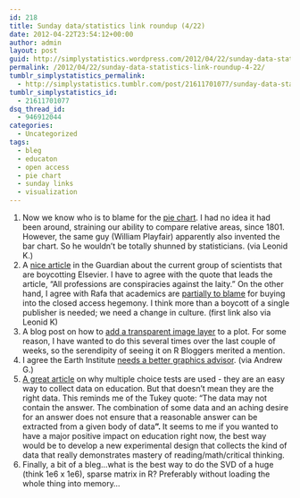 ```yaml
---
id: 218
title: Sunday data/statistics link roundup (4/22)
date: 2012-04-22T23:54:12+00:00
author: admin
layout: post
guid: http://simplystatistics.wordpress.com/2012/04/22/sunday-data-statistics-link-roundup-4-22
permalink: /2012/04/22/sunday-data-statistics-link-roundup-4-22/
tumblr_simplystatistics_permalink:
  - http://simplystatistics.tumblr.com/post/21611701077/sunday-data-statistics-link-roundup-4-22
tumblr_simplystatistics_id:
  - 21611701077
dsq_thread_id:
  - 946912044
categories:
  - Uncategorized
tags:
  - bleg
  - educaton
  - open access
  - pie chart
  - sunday links
  - visualization
---
```

  1. Now we know who is to blame for the <a href="http://www.nytimes.com/2012/04/22/magazine/who-made-that-pie-chart.html" target="_blank">pie chart</a>. I had no idea it had been around, straining our ability to compare relative areas, since 1801. However, the same guy (William Playfair) apparently also invented the bar chart. So he wouldn&#8217;t be totally shunned by statisticians. (via Leonid K.)
  2. A <a href="http://www.guardian.co.uk/technology/2012/apr/22/academic-publishing-monopoly-challenged" target="_blank">nice article</a> in the Guardian about the current group of scientists that are boycotting Elsevier. I have to agree with the quote that leads the article, &#8220;All professions are conspiracies against the laity.&#8221; On the other hand, I agree with Rafa that academics are <a href="http://simplystatistics.tumblr.com/post/15756182268/academics-are-partly-to-blame-for-supporting-the-closed" target="_blank">partially to blame</a> for buying into the closed access hegemony. I think more than a boycott of a single publisher is needed; we need a change in culture. (first link also via Leonid K)
  3. A blog post on how to <a href="http://menugget.blogspot.com/2012/04/adding-transparent-image-layer-to-plot.html#more" target="_blank">add a transparent image layer</a> to a plot. For some reason, I have wanted to do this several times over the last couple of weeks, so the serendipity of seeing it on R Bloggers merited a mention. 
  4. I agree the Earth Institute <a href="http://junkcharts.typepad.com/junk_charts/2012/04/the-earth-institute-needs-a-graphics-advisor.html" target="_blank">needs a better graphics advisor</a>. (via Andrew G.)
  5. <a href="http://www.nytimes.com/2012/04/22/opinion/sunday/taking-emotions-out-of-our-schools.html" target="_blank">A great article</a> on why multiple choice tests are used - they are an easy way to collect data on education. But that doesn&#8217;t mean they are the right data. This reminds me of the Tukey quote: &#8220;The data may not contain the answer. The combination of some data and an aching desire for an answer does not ensure that a reasonable answer can be extracted from a given body of data<strong id="internal-source-marker_0.597119664773345"><span>&#8221;. </span></strong><span>It seems to me if you wanted to have a major positive impact on education right now, the best way would be to develop a new experimental design that collects the kind of data that really demonstrates mastery of reading/math/critical thinking. </span>
  6. Finally, a bit of a bleg&#8230;what is the best way to do the SVD of a huge (think 1e6 x 1e6), sparse matrix in R? Preferably without loading the whole thing into memory&#8230;